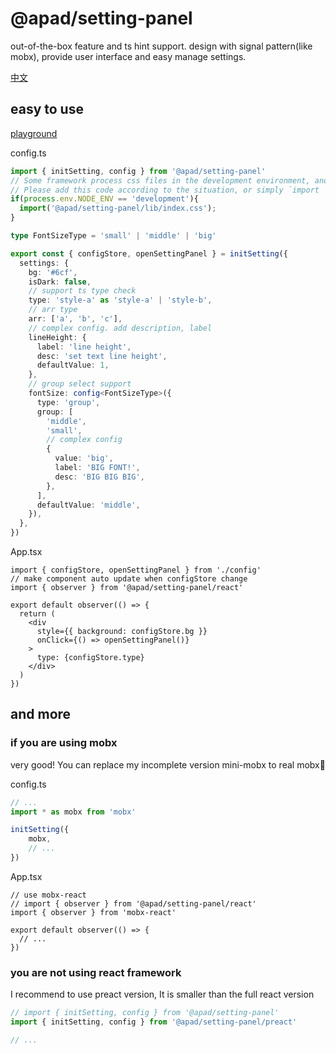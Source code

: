 # @apad/setting-panel
out-of-the-box feature and ts hint support. design with signal pattern(like mobx), provide user interface and easy manage settings.

[中文](./readme-zh.md)

## easy to use
[playground](https://playcode.io/1680353)

config.ts
```ts
import { initSetting, config } from '@apad/setting-panel'
// Some framework process css files in the development environment, and there may be problems with loading the internal css.
// Please add this code according to the situation, or simply `import '@apad/setting-panel/lib/index.css'`
if(process.env.NODE_ENV == 'development'){
  import('@apad/setting-panel/lib/index.css');
}

type FontSizeType = 'small' | 'middle' | 'big'

export const { configStore, openSettingPanel } = initSetting({
  settings: {
    bg: '#6cf',
    isDark: false,
    // support ts type check
    type: 'style-a' as 'style-a' | 'style-b',
    // arr type
    arr: ['a', 'b', 'c'],
    // complex config. add description, label
    lineHeight: {
      label: 'line height',
      desc: 'set text line height',
      defaultValue: 1,
    },
    // group select support
    fontSize: config<FontSizeType>({
      type: 'group',
      group: [
        'middle',
        'small',
        // complex config
        {
          value: 'big',
          label: 'BIG FONT!',
          desc: 'BIG BIG BIG',
        },
      ],
      defaultValue: 'middle',
    }),
  },
})
```
App.tsx
```tsx
import { configStore, openSettingPanel } from './config'
// make component auto update when configStore change
import { observer } from '@apad/setting-panel/react'

export default observer(() => {
  return (
    <div
      style={{ background: configStore.bg }}
      onClick={() => openSettingPanel()}
    >
      type: {configStore.type}
    </div>
  )
})
```

## and more
### if you are using mobx
very good! You can replace my incomplete version mini-mobx to real mobx🤣

config.ts
```ts
// ...
import * as mobx from 'mobx'

initSetting({
    mobx,
    // ...
})
```
App.tsx
```tsx
// use mobx-react
// import { observer } from '@apad/setting-panel/react'
import { observer } from 'mobx-react'

export default observer(() => {
  // ...
})
```
### you are not using react framework
I recommend to use preact version, It is smaller than the full react version
```ts
// import { initSetting, config } from '@apad/setting-panel'
import { initSetting, config } from '@apad/setting-panel/preact'

// ...
```